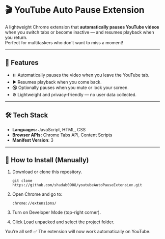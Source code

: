 # 🎬 YouTube Auto Pause Extension

A lightweight Chrome extension that **automatically pauses YouTube videos** when you switch tabs or become inactive — and resumes playback when you return.  
Perfect for multitaskers who don’t want to miss a moment!

---

## 🚀 Features
- ⏸️ Automatically pauses the video when you leave the YouTube tab.  
- ▶️ Resumes playback when you come back.  
- 🔇 Optionally pauses when you mute or lock your screen.  
- ⚙️ Lightweight and privacy-friendly — no user data collected.  

---

## 🛠️ Tech Stack
- **Languages:** JavaScript, HTML, CSS  
- **Browser APIs:** Chrome Tabs API, Content Scripts  
- **Manifest Version:** 3  

---

## 🧩 How to Install (Manually)
1. Download or clone this repository.  
   ```
   git clone https://github.com/shadab0908/youtubeAutoPauseExtension.git
2. Open Chrome and go to:
   ```
   chrome://extensions/

3. Turn on Developer Mode (top-right corner).

4. Click Load unpacked and select the project folder.

You’re all set! ✅ The extension will now work automatically on YouTube.

